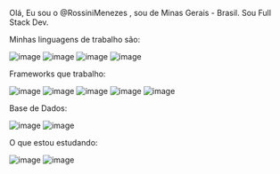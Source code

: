 Olá, Eu sou o @RossiniMenezes , sou de Minas Gerais - Brasil.
Sou Full Stack Dev.

Minhas linguagens de trabalho são:

![image](https://user-images.githubusercontent.com/111242395/184547987-467d2889-3b5c-4466-8198-f2b167e58015.png)
![image](https://user-images.githubusercontent.com/111242395/184548007-289c7ae2-0436-4c74-b697-de07fd498641.png)
![image](https://user-images.githubusercontent.com/111242395/184548013-0ec8083d-a238-42d8-9023-079efd8a8dc7.png)
![image](https://user-images.githubusercontent.com/111242395/184548049-00dc9d49-ae6e-4084-9de9-801bd2d7efc2.png)


Frameworks que trabalho:

![image](https://user-images.githubusercontent.com/111242395/184548080-81e724df-93c0-47d3-8751-4e134ec5d216.png)
![image](https://user-images.githubusercontent.com/111242395/184548085-306bdd3c-ed60-4954-80fe-0e767c26d27e.png)
![image](https://user-images.githubusercontent.com/111242395/184548104-e0a9983c-9636-49c0-b938-ecb4e09e9ed1.png)
![image](https://user-images.githubusercontent.com/111242395/184548107-97cfd88c-026a-43d5-8b52-f30320159ad6.png)
![image](https://user-images.githubusercontent.com/111242395/184548198-4f7ecbcd-2584-41d7-a3a8-7f205c73a2a1.png)


Base de Dados:

![image](https://user-images.githubusercontent.com/111242395/184548177-bfc5e370-ddd1-4d51-8067-4370c4331ed6.png)
![image](https://user-images.githubusercontent.com/111242395/184548182-2ac1e7a6-f7b8-4a82-950c-a073d8b6c160.png)


O que estou estudando:

![image](https://user-images.githubusercontent.com/111242395/184548136-4f4be490-b555-491d-8019-2cf6c669823b.png)
![image](https://user-images.githubusercontent.com/111242395/184548214-e0bffbfb-9bca-421c-9779-12f495eca8bb.png)





